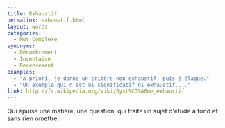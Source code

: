 ```yaml
---
title: Exhaustif
permalink: exhaustif.html
layout: words
categories:
  - Mot Complexe
synonyms:
  - Dénombrement
  - Inventaire
  - Recensement
examples:
  - "A priori, je donne un critère non exhaustif, puis j'élague."
  - "Un exemple qui n'est ni significatif ni exhaustif...."
link: http://fr.wikipedia.org/wiki/Syst%C3%A8me_exhaustif
---
```


Qui épuise une matière, une question, qui traite un sujet d'étude à fond et sans rien omettre. 
